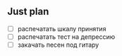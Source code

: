 ## Just plan
- [ ] распечатать шкалу принятия
- [ ] распечатать тест на депрессию
- [ ] закачать песен под гитару
